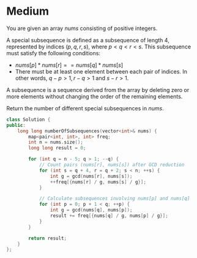 # Medium

You are given an array $nums$ consisting of positive integers.

A special subsequence is defined as a subsequence of length 4, represented by indices $(p, q, r, s)$, where $p < q < r < s$. This subsequence must satisfy the following conditions:

- $nums[p] * nums[r] == nums[q] * nums[s]$
- There must be at least one element between each pair of indices. In other words, $q - p > 1, r - q > 1$ and $s - r > 1$.

A subsequence is a sequence derived from the array by deleting zero or more elements without changing the order of the remaining elements.

Return the number of different special subsequences in $nums$.

```cpp
class Solution {
public:
    long long numberOfSubsequences(vector<int>& nums) {
        map<pair<int, int>, int> freq;
        int n = nums.size();
        long long result = 0;

        for (int q = n - 5; q > 1; --q) {
            // Count pairs (nums[r], nums[s]) after GCD reduction
            for (int s = q + 4, r = q + 2; s < n; ++s) {
                int g = gcd(nums[r], nums[s]);
                ++freq[{nums[r] / g, nums[s] / g}];
            }

            // Calculate subsequences involving nums[p] and nums[q]
            for (int p = 0; p + 1 < q; ++p) {
                int g = gcd(nums[q], nums[p]);
                result += freq[{nums[q] / g, nums[p] / g}];
            }
        }

        return result;
    }
};
```
